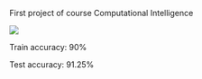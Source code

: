 <p>First project of course Computational Intelligence</p>

<img src='costs/cost5test.png'>

<p>Train accuracy: 90%</p>
<p>Test accuracy: 91.25%</p>